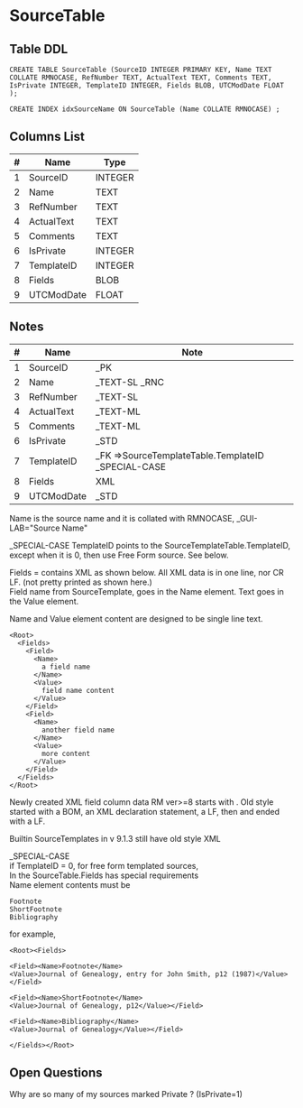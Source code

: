 # SourceTable

## Table DDL

```
CREATE TABLE SourceTable (SourceID INTEGER PRIMARY KEY, Name TEXT COLLATE RMNOCASE, RefNumber TEXT, ActualText TEXT, Comments TEXT, IsPrivate INTEGER, TemplateID INTEGER, Fields BLOB, UTCModDate FLOAT );

CREATE INDEX idxSourceName ON SourceTable (Name COLLATE RMNOCASE) ;
```

## Columns List

| #   | Name       | Type    |
| --- | ---------- | ------- |
| 1   | SourceID   | INTEGER |
| 2   | Name       | TEXT    |
| 3   | RefNumber  | TEXT    |
| 4   | ActualText | TEXT    |
| 5   | Comments   | TEXT    |
| 6   | IsPrivate  | INTEGER |
| 7   | TemplateID | INTEGER |
| 8   | Fields     | BLOB    |
| 9   | UTCModDate | FLOAT   |

## Notes

| #   | Name       | Note                                               |
| --- | ---------- | -------------------------------------------------- |
| 1   | SourceID   | _PK                                                |
| 2   | Name       | _TEXT-SL _RNC                                      |
| 3   | RefNumber  | _TEXT-SL                                           |
| 4   | ActualText | _TEXT-ML                                           |
| 5   | Comments   | _TEXT-ML                                           |
| 6   | IsPrivate  | _STD                                               |
| 7   | TemplateID | _FK =>SourceTemplateTable.TemplateID _SPECIAL-CASE |
| 8   | Fields     | XML                                                |
| 9   | UTCModDate | _STD                                               |


Name is the source name and it is collated with RMNOCASE, _GUI-LAB="Source Name"

_SPECIAL-CASE
TemplateID points to the SourceTemplateTable.TemplateID, except when it is 0, then use Free Form source. See below.


Fields = contains XML as shown below. All XML data is in one line, nor CR LF. (not pretty printed as shown here.)\
Field name from SourceTemplate, goes in the Name element.
Text goes in the Value element. 

Name and Value element content are designed to be single line text.

```
<Root>
  <Fields>
    <Field>
      <Name>
        a field name
      </Name>
      <Value>
        field name content
      </Value>
    </Field>
    <Field>
      <Name>
        another field name
      </Name>
      <Value>
        more content
      </Value>
    </Field>
  </Fields>
</Root>
```
Newly created XML field column data RM ver>=8 starts with <Root>.
Old style started with a BOM, an XML declaration statement, a LF, then <Root> and ended with a LF.

Builtin SourceTemplates in v 9.1.3 still have old style XML


_SPECIAL-CASE\
if TemplateID = 0, for free form templated sources, \
In the SourceTable.Fields has special requirements\
Name element contents must be
```
Footnote
ShortFootnote
Bibliography
```
for example, 
```
<Root><Fields>

<Field><Name>Footnote</Name>
<Value>Journal of Genealogy, entry for John Smith, p12 (1987)</Value></Field>

<Field><Name>ShortFootnote</Name>
<Value>Journal of Genealogy, p12</Value></Field>

<Field><Name>Bibliography</Name>
<Value>Journal of Genealogy</Value></Field>

</Fields></Root>
```

## Open Questions
Why are so many of my sources marked Private ? (IsPrivate=1)
